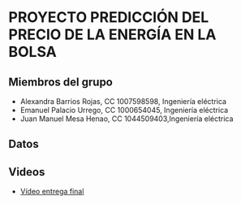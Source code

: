 # PROYECTO PREDICCIÓN DEL PRECIO DE LA ENERGÍA EN LA BOLSA

## Miembros del grupo
* Alexandra Barrios Rojas, CC 1007598598, Ingeniería eléctrica
* Emanuel Palacio Urrego, CC 1000654045, Ingeniería eléctrica
* Juan Manuel Mesa Henao, CC 1044509403,Ingeniería eléctrica
## Datos

## Videos
* [Vídeo entrega final](https://youtu.be/yY3RbuNAzko) 
